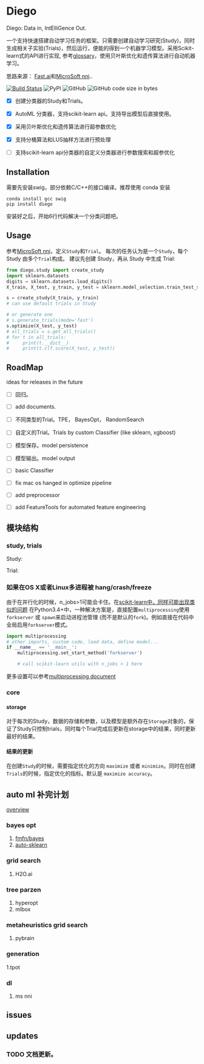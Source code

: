 # Diego

Diego: Data in, IntElliGence Out.

一个支持快速搭建自动学习任务的框架。只需要创建自动学习研究(Study)，同时生成相关子实验(Trials)，然后运行，便能的得到一个机器学习模型。采用Scikit-learn式的API进行实现, 参考[glossary](https://scikit-learn.org/stable/glossary.html)，使用贝叶斯优化和遗传算法进行自动机器学习。

思路来源： [Fast.ai](https://github.com/fastai/fastai)和[MicroSoft nni](https://github.com/Microsoft/nni)..

[![Build Status](https://travis-ci.org/lai-bluejay/diego.svg?branch=master)](https://travis-ci.org/lai-bluejay/diego)
![PyPI](https://img.shields.io/pypi/v/diego.svg?style=flat)
![GitHub](https://img.shields.io/github/license/lai-bluejay/diego.svg)
![GitHub code size in bytes](https://img.shields.io/github/languages/code-size/lai-bluejay/diego.svg)

- [x] 创建分类器的Study和Trials。
- [x] AutoML 分类器，支持scikit-learn api。支持导出模型后直接使用。
- [x] 采用贝叶斯优化和遗传算法进行超参数优化
- [x] 支持分桶算法和LUS抽样方法进行预处理
- [ ] 支持scikit-learn api分类器的自定义分类器进行参数搜索和超参优化


## Installation

需要先安装swig，部分依赖C/C++的接口编译。推荐使用 conda 安装

```shell
conda install gcc swig
pip install diego
```

安装好之后，开始6行代码解决一个分类问题吧。

## Usage
参考[MicroSoft nni](https://github.com/Microsoft/nni)，定义`Study`和`Trial`。
每次的任务认为是一个`Study`，每个 Study 由多个`Trial`构成。
建议先创建 Study，再从 Study 中生成 Trial:

```python
from diego.study import create_study
import sklearn.datasets
digits = sklearn.datasets.load_digits()
X_train, X_test, y_train, y_test = sklearn.model_selection.train_test_split(digits.data, digits.target,train_size=0.75, test_size=0.25)

s = create_study(X_train, y_train)
# can use default trials in Study

# or generate one
# s.generate_trials(mode='fast')
s.optimize(X_test, y_test)
# all_trials = s.get_all_trials()
# for t in all_trials:
#     print(t.__dict__)
#     print(t.clf.score(X_test, y_test))

```

## RoadMap
ideas for releases in the future
- [ ] 回归。
- [ ] add documents.
- [ ] 不同类型的Trial。TPE， BayesOpt， RandomSearch
- [ ] 自定义的Trial。Trials by custom Classifier (like sklearn, xgboost)
- [ ] 模型保存。model persistence
- [ ] 模型输出。model output
- [ ] basic Classifier
- [ ] fix mac os hanged in optimize pipeline
- [ ] add preprocessor
- [ ] add FeatureTools for automated feature engineering


## 

## 模块结构

### study, trials
Study: 

Trial:

### 如果在OS X或者Linux多进程被 hang/crash/freeze

由于在并行化的时候，n_jobs>1可能会卡住。在[scikit-learn中，同样可能出现类似的问题](https://scikit-learn.org/stable/faq.html#why-do-i-sometime-get-a-crash-freeze-with-n-jobs-1-under-osx-or-linux)
在Python3.4+中，一种解决方案是，直接配置`multiprocessing`使用`forkserver` 或 `spawn`来启动进程池管理 (而不是默认的`fork`)。例如直接在代码中全局启用`forkserver`模式。

```python
import multiprocessing
# other imports, custom code, load data, define model...
if __name__ == '__main__':
    multiprocessing.set_start_method('forkserver')

    # call scikit-learn utils with n_jobs > 1 here
```

更多设置可以参考[multiprocessing document](https://docs.python.org/3/library/multiprocessing.html#contexts-and-start-methods)

### core

#### storage

对于每次的Study，数据的存储和参数，以及模型是额外存在`Storage`对象的，保证了Study只控制trials，同时每个Trial完成后更新在storage中的结果，同时更新最好的结果。

#### 结果的更新

在创建`Study`的时候，需要指定优化的方向 `maximize` 或者 `minimize`。同时在创建`Trials`的时候，指定优化的指标。默认是 `maximize accuracy`。

## auto ml 补完计划

[overview](https://hackernoon.com/a-brief-overview-of-automatic-machine-learning-solutions-automl-2826c7807a2a)

### bayes opt

1. [fmfn/bayes](https://github.com/fmfn/BayesianOptimization)
2. [auto-sklearn](https://github.com/automl/auto-sklearn)

### grid search

1. H2O.ai

### tree parzen

1. hyperopt
2. mlbox

### metaheuristics grid search

1. pybrain

### generation

1.tpot

### dl

1. ms nni

## issues

## updates

### TODO 文档更新。


